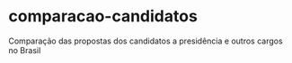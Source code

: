 # comparacao-candidatos
Comparação das propostas dos candidatos a presidência e outros cargos no Brasil
